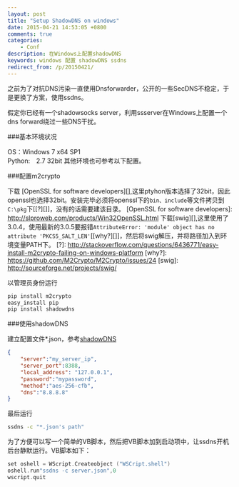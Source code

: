 ```yaml
---
layout: post
title: "Setup ShadowDNS on windows"
date: 2015-04-21 14:53:05 +0800
comments: true
categories: 
    - Conf
description: 在Windows上配置shadowDNS 
keywords: windows 配置 shadowDNS ssdns 
redirect_from: /p/20150421/
---
```


之前为了对抗DNS污染一直使用Dnsforwarder，公开的一些SecDNS不稳定，于是更换了方案，使用ssdns。

假定你已经有一个shadowsocks server，利用ssserver在Windows上配置一个dns forward绕过一些DNS干扰。

<!-- more -->
###基本环境状况


OS：Windows 7 x64 SP1   <br/> Python:　2.7 32bit
其他环境也可参考以下配置。

###配置m2crypto

下载 [OpenSSL for software developers][],这里ptyhon版本选择了32bit，因此openssl也选择32bit。安装完毕必须将openssl下的`bin、include`等文件拷贝到`C:\pkg`下[[?][]]，没有的话需要建该目录。
[OpenSSL for software developers]: http://slproweb.com/products/Win32OpenSSL.html 
下载[swig][],这里使用了3.0.4，使用最新的3.0.5要报错`AttributeError: 'module' object has no attribute 'PKCS5_SALT_LEN'`[[why?][]]，然后将swig解压，并将路径加入到环境变量PATH下。
[?]: http://stackoverflow.com/questions/6436771/easy-install-m2crypto-failing-on-windows-platform
[why?]: https://github.com/M2Crypto/M2Crypto/issues/24
[swig]: http://sourceforge.net/projects/swig/

以管理员身份运行

```bat
pip install m2crypto
easy_install pip
pip install shadowdns
```
###使用shadowDNS

建立配置文件*.json，参考[shadowDNS][]

```json
{
    "server":"my_server_ip",
    "server_port":8388,
    "local_address": "127.0.0.1",
    "password":"mypassword",
    "method":"aes-256-cfb",
    "dns":"8.8.8.8"
}

```

最后运行 

```bat
ssdns -c "*.json's path"
```

为了方便可以写一个简单的VB脚本，然后把VB脚本加到启动项中，让ssdns开机后台静默运行。VB脚本如下：

```C
set oshell = WScript.Createobject ("WSCript.shell")
oshell.run"ssdns -c server.json",0
wscript.quit
```

[shadowDNS]: https://github.com/shadowsocks/ShadowDNS
